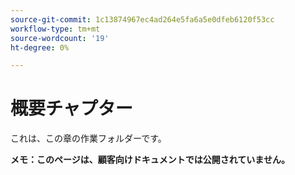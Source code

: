 ```yaml
---
source-git-commit: 1c13874967ec4ad264e5fa6a5e0dfeb6120f53cc
workflow-type: tm+mt
source-wordcount: '19'
ht-degree: 0%

---
```

# 概要チャプター

これは、この章の作業フォルダーです。

**メモ：このページは、顧客向けドキュメントでは公開されていません。**
